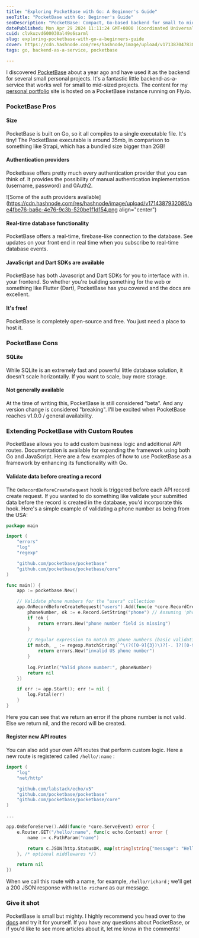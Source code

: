 ```yaml
---
title: "Exploring PocketBase with Go: A Beginner's Guide"
seoTitle: "PocketBase with Go: Beginner's Guide"
seoDescription: "PocketBase: Compact, Go-based backend for small to mid-sized projects with real-time database and extensive auth options"
datePublished: Mon Apr 29 2024 11:11:24 GMT+0000 (Coordinated Universal Time)
cuid: clvkuzvd600030al49s6sarml
slug: exploring-pocketbase-with-go-a-beginners-guide
cover: https://cdn.hashnode.com/res/hashnode/image/upload/v1713870478386/9e978728-84f6-4b3b-9780-a5cfe2e0816a.png
tags: go, backend-as-a-service, pocketbase

---
```





I discovered [PocketBase](https://pocketbase.io) about a year ago and have used it as the backend for several small personal projects. It's a fantastic little backend-as-a-service that works well for small to mid-sized projects. The content for my [personal portfolio](https://richardwestmoreland.com) site is hosted on a PocketBase instance running on Fly.io.

### PocketBase Pros

#### Size

PocketBase is built on Go, so it all compiles to a single executable file. It's tiny! The PocketBase executable is around 35mb, in comparison to something like Strapi, which has a bundled size bigger than 2GB!

#### Authentication providers

Pocketbase offers pretty much every authentication provider that you can think of. It provides the possibility of manual authentication implementation (username, password) and 0Auth2.

![Some of the auth providers available](https://cdn.hashnode.com/res/hashnode/image/upload/v1714387932085/ae4fbe76-ba6c-4e76-9c3b-520be1f1d154.png align="center")

#### Real-time database functionality

PocketBase offers a real-time, firebase-like connection to the database. See updates on your front end in real time when you subscribe to real-time database events.

#### JavaScript and Dart SDKs are available

PocketBase has both Javascript and Dart SDKs for you to interface with in. your frontend. So whether you're building something for the web or something like Flutter (Dart), PocketBase has you covered and the docs are excellent.

#### It's free!

PocketBase is completely open-source and free. You just need a place to host it.

### PocketBase Cons

#### SQLite

While SQLite is an extremely fast and powerful little database solution, it doesn't scale horizontally. If you want to scale, buy more storage.

#### Not generally available

At the time of writing this, PocketBase is still considered "beta". And any version change is considered "breaking". I'll be excited when PocketBase reaches v1.0.0 / general availability.

### Extending PocketBase with Custom Routes

PocketBase allows you to add custom business logic and additional API routes. Documentation is available for expanding the framework using both Go and JavaScript. Here are a few examples of how to use PocketBase as a framework by enhancing its functionality with Go.

#### Validate data before creating a record

The `OnRecordBeforeCreateRequest` hook is triggered before each API record create request. If you wanted to do something like validate your submitted data before the record is created in the database, you'd incorporate this hook. Here's a simple example of validating a phone number as being from the USA:

```go
package main

import (
    "errors"
    "log"
    "regexp"

    "github.com/pocketbase/pocketbase"
    "github.com/pocketbase/pocketbase/core"
)

func main() {
    app := pocketbase.New()

    // Validate phone numbers for the "users" collection
    app.OnRecordBeforeCreateRequest("users").Add(func(e *core.RecordCreateEvent) error {
        phoneNumber, ok := e.Record.GetString("phone") // Assuming 'phone' is the field name
        if !ok {
            return errors.New("phone number field is missing")
        }
        
        // Regular expression to match US phone numbers (basic validation)
        if match, _ := regexp.MatchString(`^\(?([0-9]{3})\)?[-. ]?([0-9]{3})[-. ]?([0-9]{4})$`, phoneNumber); !match {
            return errors.New("invalid US phone number")
        }
        
        log.Println("Valid phone number:", phoneNumber)
        return nil
    })

    if err := app.Start(); err != nil {
        log.Fatal(err)
    }
}
```

Here you can see that we return an error if the phone number is not valid. Else we return nil, and the record will be created.

#### Register new API routes

You can also add your own API routes that perform custom logic. Here a new route is registered called `/hello/:name` :

```go
import (
    "log"
    "net/http"

    "github.com/labstack/echo/v5"
    "github.com/pocketbase/pocketbase"
    "github.com/pocketbase/pocketbase/core"
)

...

app.OnBeforeServe().Add(func(e *core.ServeEvent) error {
    e.Router.GET("/hello/:name", func(c echo.Context) error {
        name := c.PathParam("name")

        return c.JSON(http.StatusOK, map[string]string{"message": "Hello " + name})
    }, /* optional middlewares */)

    return nil
})
```

When we call this route with a name, for example, `/hello/richard` ; we'll get a 200 JSON response with `Hello richard` as our message.

### Give it shot

PocketBase is small but mighty. I highly recommend you head over to the [docs](https://pocketbase.io/docs/) and try it for yourself. If you have any questions about PocketBase, or if you'd like to see more articles about it, let me know in the comments!
